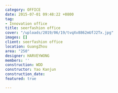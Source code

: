 ```yaml
---
category: OFFICE
date: 2015-07-01 09:48:22 +0800
tag:
- Innovation office
title: seerfashion office
cover: "/uploads/2019/06/19/tvqXv8862mUfJ2Tx.jpg"
images: []
client: seerfashion office
location: GuangZhou
area: "250"
designer: HARVEYWONG
members: ''
construction: WDD
constructor: Yao Kanjun
construction_date: 
featured: true

---
```

